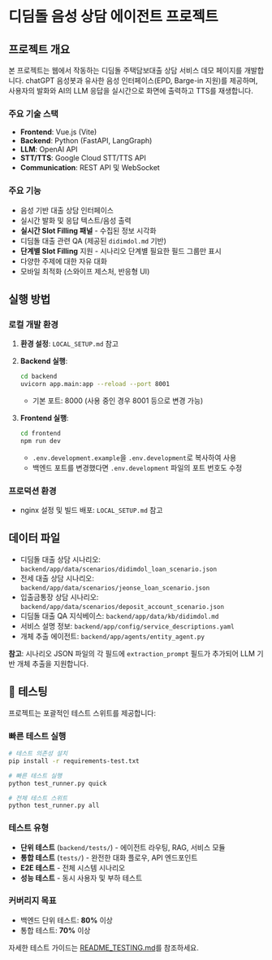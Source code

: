 # 디딤돌 음성 상담 에이전트 프로젝트

## 프로젝트 개요

본 프로젝트는 웹에서 작동하는 디딤돌 주택담보대출 상담 서비스 데모 페이지를 개발합니다. chatGPT 음성봇과 유사한 음성 인터페이스(EPD, Barge-in 지원)를 제공하며, 사용자의 발화와 AI의 LLM 응답을 실시간으로 화면에 출력하고 TTS를 재생합니다.

### 주요 기술 스택

- **Frontend**: Vue.js (Vite)
- **Backend**: Python (FastAPI, LangGraph)
- **LLM**: OpenAI API
- **STT/TTS**: Google Cloud STT/TTS API
- **Communication**: REST API 및 WebSocket

### 주요 기능

- 음성 기반 대출 상담 인터페이스
- 실시간 발화 및 응답 텍스트/음성 출력
- **실시간 Slot Filling 패널** - 수집된 정보 시각화
- 디딤돌 대출 관련 QA (제공된 `didimdol.md` 기반)
- **단계별 Slot Filling** 지원 - 시나리오 단계별 필요한 필드 그룹만 표시
- 다양한 주제에 대한 자유 대화
- 모바일 최적화 (스와이프 제스처, 반응형 UI)

## 실행 방법

### 로컬 개발 환경

1. **환경 설정**: `LOCAL_SETUP.md` 참고
2. **Backend 실행**: 
   ```bash
   cd backend
   uvicorn app.main:app --reload --port 8001
   ```
   - 기본 포트: 8000 (사용 중인 경우 8001 등으로 변경 가능)
   
3. **Frontend 실행**:
   ```bash
   cd frontend
   npm run dev
   ```
   - `.env.development.example`을 `.env.development`로 복사하여 사용
   - 백엔드 포트를 변경했다면 `.env.development` 파일의 포트 번호도 수정

### 프로덕션 환경
- nginx 설정 및 빌드 배포: `LOCAL_SETUP.md` 참고

## 데이터 파일

- 디딤돌 대출 상담 시나리오: `backend/app/data/scenarios/didimdol_loan_scenario.json`
- 전세 대출 상담 시나리오: `backend/app/data/scenarios/jeonse_loan_scenario.json`
- 입출금통장 상담 시나리오: `backend/app/data/scenarios/deposit_account_scenario.json`
- 디딤돌 대출 QA 지식베이스: `backend/app/data/kb/didimdol.md`
- 서비스 설명 정보: `backend/app/config/service_descriptions.yaml`
- 개체 추출 에이전트: `backend/app/agents/entity_agent.py`

**참고**: 시나리오 JSON 파일의 각 필드에 `extraction_prompt` 필드가 추가되어 LLM 기반 개체 추출을 지원합니다.

## 🧪 테스팅

프로젝트는 포괄적인 테스트 스위트를 제공합니다:

### 빠른 테스트 실행

```bash
# 테스트 의존성 설치
pip install -r requirements-test.txt

# 빠른 테스트 실행
python test_runner.py quick

# 전체 테스트 스위트
python test_runner.py all
```

### 테스트 유형

- **단위 테스트** (`backend/tests/`) - 에이전트 라우팅, RAG, 서비스 모듈
- **통합 테스트** (`tests/`) - 완전한 대화 플로우, API 엔드포인트
- **E2E 테스트** - 전체 시스템 시나리오
- **성능 테스트** - 동시 사용자 및 부하 테스트

### 커버리지 목표

- 백엔드 단위 테스트: **80%** 이상
- 통합 테스트: **70%** 이상

자세한 테스트 가이드는 [README_TESTING.md](README_TESTING.md)를 참조하세요.
